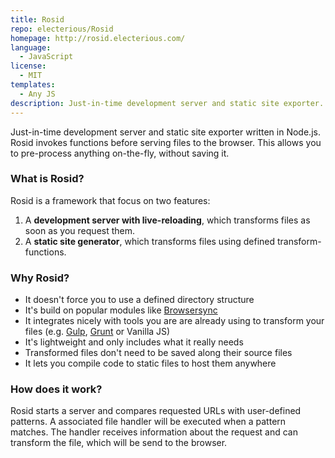 ```yaml
---
title: Rosid
repo: electerious/Rosid
homepage: http://rosid.electerious.com/
language:
  - JavaScript
license:
  - MIT
templates:
  - Any JS
description: Just-in-time development server and static site exporter.
---
```


Just-in-time development server and static site exporter written in Node.js. Rosid invokes functions before serving files to the browser. This allows you to pre-process anything on-the-fly, without saving it.

### What is Rosid?

Rosid is a framework that focus on two features:

1. A **development server with live-reloading**, which transforms files as soon as you request them.
2. A **static site generator**, which transforms files using defined transform-functions.

### Why Rosid?

- It doesn't force you to use a defined directory structure
- It's build on popular modules like [Browsersync](https://www.browsersync.io)
- It integrates nicely with tools you are are already using to transform your files (e.g. [Gulp](http://gulpjs.com), [Grunt](http://gruntjs.com) or Vanilla JS)
- It's lightweight and only includes what it really needs
- Transformed files don't need to be saved along their source files
- It lets you compile code to static files to host them anywhere

### How does it work?

Rosid starts a server and compares requested URLs with user-defined patterns. A associated file handler will be executed when a pattern matches. The handler receives information about the request and can transform the file, which will be send to the browser.

